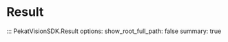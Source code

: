 # Result

::: PekatVisionSDK.Result
    options:
        show_root_full_path: false
        summary: true
